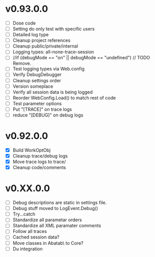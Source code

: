 

# v0.93.0.0
* [ ] Dose code
* [ ] Setting do only test with specific users
* [ ] Detailed log type
* [ ] Cleanup project references
* [ ] Cleanup public/private/internal
* [ ] Logging types: all-none-trace-session
* [ ] //if (debugMode == "on" || debugMode == "undefined") // TODO Remove.
* [ ] Test logging types via Web.config
* [ ] Verify DebugDebugger
* [ ] Cleanup settings order
* [ ] Version someplace
* [ ] Verify all session data is being logged 
* [ ] Reorder WebConfig.Load() to match rest of code
* [ ] Test parameter options
* [ ] Put "[TRACE]" on trace logs
* [ ] reduce "[DEBUG]" on debug logs

# v0.92.0.0

* [X] Build WorkOptObj
* [X] Cleanup trace/debug logs
* [X] Move trace logs to trace/
* [X] Cleanup code/comments

# v0.XX.0.0
* [ ] Debug descriptions are static in settings file.
* [ ] Debug stuff moved to LogEvent.Debug()
* [ ] Try...catch
* [ ] Standardize all parametar orders
* [ ] Standardize all XML paramater comments
* [ ] Follow all traces
* [ ] Cached session data?
* [ ] Move classes in Abatab\ to Core\?
* [ ] Du integration